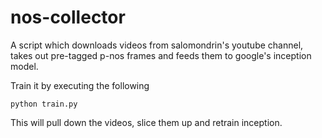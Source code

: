 nos-collector
=============

A script which downloads videos from salomondrin's youtube channel, takes out
pre-tagged p-nos frames and feeds them to google's inception model.

Train it by executing the following

    python train.py

This will pull down the videos, slice them up and retrain inception.

